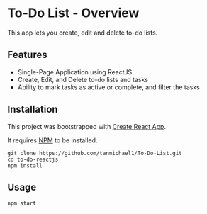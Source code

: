 # To-Do List - Overview

This app lets you create, edit and delete to-do lists.

## Features

- Single-Page Application using ReactJS
- Create, Edit, and Delete to-do lists and tasks
- Ability to mark tasks as active or complete, and filter the tasks

## Installation

This project was bootstrapped with [Create React App](https://github.com/facebook/create-react-app).

It requires [NPM](https://docs.npmjs.com/) to be installed.

    git clone https://github.com/tanmichael1/To-Do-List.git
    cd to-do-reactjs
    npm install

## Usage

    npm start
